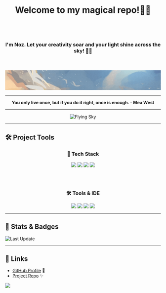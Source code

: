 # <p align="center">Welcome to my magical repo!🌸💫 </p> </br>
### <p align = "center">I'm Noz. Let your creativity soar and your light shine across the sky! 🌙🌈</p></br>
<p align="center">
  <img src="https://github.com/noz-ara/noz-ara/blob/main/assets/N%E1%BB%99i%20dung%20%C4%91o%E1%BA%A1n%20v%C4%83n%20b%E1%BA%A3n%20c%E1%BB%A7a%20b%E1%BA%A1n.gif" alt="Sky banner" />
</p>

---

**<p align="center">You only live once, but if you do it right, once is enough. - Mea West </p>**

---

<p align="center">
  <img src="https://github.com/noz-ara/noz-ara/blob/main/assets/Thi%E1%BA%BFt%20k%E1%BA%BF%20ch%C6%B0a%20c%C3%B3%20t%C3%AAn.gif" alt="Flying Sky" />
</p>


---

## 🛠️ Project Tools
<div align="center">

  <!-- 🌐 Tech Stack -->
  <h3>🚀 Tech Stack</h3>
  <img src="https://img.shields.io/badge/Java-☕-f89820?style=for-the-badge&logo=java&logoColor=white" />
  <img src="https://img.shields.io/badge/Python-🐍-3776AB?style=for-the-badge&logo=python&logoColor=white" />
  <img src="https://img.shields.io/badge/JavaScript-✨-F7DF1E?style=for-the-badge&logo=javascript&logoColor=000000" />
  <img src="https://img.shields.io/badge/Markdown-📝-000000?style=for-the-badge&logo=markdown&logoColor=white" />

  <br/><br/>

  <!-- 🛠️ Tools & IDE -->
  <h3>🛠️ Tools & IDE</h3>
  <img src="https://img.shields.io/badge/GitHub-💻-181717?style=for-the-badge&logo=github&logoColor=white" />
  <img src="https://img.shields.io/badge/VS%20Code-🖊️-0078d7?style=for-the-badge&logo=visual-studio-code&logoColor=white" />
  <img src="https://img.shields.io/badge/IntelliJ%20IDEA-🚀-000000?style=for-the-badge&logo=intellij-idea&logoColor=white" />
  <img src="https://img.shields.io/badge/GIFs-🎞️-ff69b4?style=for-the-badge" />

</div>





---

## 🎨 Stats & Badges
<!-- ![GitHub stars](https://img.shields.io/github/stars/noz-ara/identity-service?style=social)
![GitHub forks](https://img.shields.io/github/forks/noz-ara/identity-service?style=social)
![GitHub license](https://img.shields.io/github/license/noz-ara/identity-service) -->
![Last Update](https://img.shields.io/badge/Last%20Update-22/08/2025%2000:50-blue)


---

## 🔗 Links
- [GitHub Profile](https://github.com/noz-ara) 💖
- [Project Repo](https://github.com/noz-ara/noz-ara) ✨
<img src="https://i.pinimg.com/originals/e8/4e/db/e84edb279472c7ab49e97ec276d4ffda.gif" width="788"/> 
